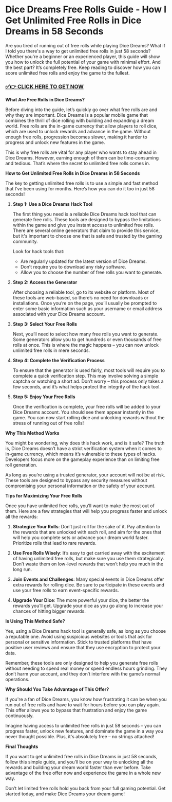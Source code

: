 # Dice Dreams Free Rolls Guide - How I Get Unlimited Free Rolls in Dice Dreams in 58 Seconds

Are you tired of running out of free rolls while playing Dice Dreams? What if I told you there's a way to get unlimited free rolls in just 58 seconds? Whether you're a beginner or an experienced player, this guide will show you how to unlock the full potential of your game with minimal effort. And the best part? It’s completely free. Keep reading to discover how you can score unlimited free rolls and enjoy the game to the fullest.

### [✅👉 CLICK HERE TO GET NOW](https://freerewards.xyz/dice/dreams/)

**What Are Free Rolls in Dice Dreams?**

Before diving into the guide, let’s quickly go over what free rolls are and why they are important. Dice Dreams is a popular mobile game that combines the thrill of dice rolling with building and expanding a dream world. Free rolls are the in-game currency that allow players to roll dice, which are used to unlock rewards and advance in the game. Without enough free rolls, progression becomes slower, making it harder to progress and unlock new features in the game.

This is why free rolls are vital for any player who wants to stay ahead in Dice Dreams. However, earning enough of them can be time-consuming and tedious. That’s where the secret to unlimited free rolls comes in. 

**How to Get Unlimited Free Rolls in Dice Dreams in 58 Seconds**

The key to getting unlimited free rolls is to use a simple and fast method that I’ve been using for months. Here’s how you can do it too in just 58 seconds!

1. **Step 1: Use a Dice Dreams Hack Tool**
   
   The first thing you need is a reliable Dice Dreams hack tool that can generate free rolls. These tools are designed to bypass the limitations within the game and give you instant access to unlimited free rolls. There are several online generators that claim to provide this service, but it's important to choose one that is safe and trusted by the gaming community. 

   Look for hack tools that:
   - Are regularly updated for the latest version of Dice Dreams.
   - Don’t require you to download any risky software.
   - Allow you to choose the number of free rolls you want to generate.

2. **Step 2: Access the Generator**

   After choosing a reliable tool, go to its website or platform. Most of these tools are web-based, so there’s no need for downloads or installations. Once you’re on the page, you’ll usually be prompted to enter some basic information such as your username or email address associated with your Dice Dreams account.

3. **Step 3: Select Your Free Rolls**

   Next, you’ll need to select how many free rolls you want to generate. Some generators allow you to get hundreds or even thousands of free rolls at once. This is where the magic happens – you can now unlock unlimited free rolls in mere seconds. 

4. **Step 4: Complete the Verification Process**

   To ensure that the generator is used fairly, most tools will require you to complete a quick verification step. This may involve solving a simple captcha or watching a short ad. Don’t worry – this process only takes a few seconds, and it’s what helps protect the integrity of the hack tool.

5. **Step 5: Enjoy Your Free Rolls**

   Once the verification is complete, your free rolls will be added to your Dice Dreams account. You should see them appear instantly in the game. You can now start rolling dice and unlocking rewards without the stress of running out of free rolls!

**Why This Method Works**

You might be wondering, why does this hack work, and is it safe? The truth is, Dice Dreams doesn’t have a strict verification system when it comes to in-game currency, which means it’s vulnerable to these types of hacks. Developers focus more on the gameplay experience than on limiting free roll generation. 

As long as you’re using a trusted generator, your account will not be at risk. These tools are designed to bypass any security measures without compromising your personal information or the safety of your account.

**Tips for Maximizing Your Free Rolls**

Once you have unlimited free rolls, you’ll want to make the most out of them. Here are a few strategies that will help you progress faster and unlock all the rewards:

1. **Strategize Your Rolls**: Don’t just roll for the sake of it. Pay attention to the rewards that are unlocked with each roll, and aim for the ones that will help you complete sets or advance your dream world faster. Prioritize rolls that lead to rare rewards.

2. **Use Free Rolls Wisely**: It’s easy to get carried away with the excitement of having unlimited free rolls, but make sure you use them strategically. Don’t waste them on low-level rewards that won’t help you much in the long run. 

3. **Join Events and Challenges**: Many special events in Dice Dreams offer extra rewards for rolling dice. Be sure to participate in these events and use your free rolls to earn event-specific rewards.

4. **Upgrade Your Dice**: The more powerful your dice, the better the rewards you’ll get. Upgrade your dice as you go along to increase your chances of hitting bigger rewards.

**Is Using This Method Safe?**

Yes, using a Dice Dreams hack tool is generally safe, as long as you choose a reputable one. Avoid using suspicious websites or tools that ask for personal or sensitive information. Stick to trusted platforms that have positive user reviews and ensure that they use encryption to protect your data. 

Remember, these tools are only designed to help you generate free rolls without needing to spend real money or spend endless hours grinding. They don’t harm your account, and they don’t interfere with the game’s normal operations.

**Why Should You Take Advantage of This Offer?**

If you're a fan of Dice Dreams, you know how frustrating it can be when you run out of free rolls and have to wait for hours before you can play again. This offer allows you to bypass that frustration and enjoy the game continuously. 

Imagine having access to unlimited free rolls in just 58 seconds – you can progress faster, unlock new features, and dominate the game in a way you never thought possible. Plus, it's absolutely free – no strings attached!

**Final Thoughts**

If you want to get unlimited free rolls in Dice Dreams in just 58 seconds, follow this simple guide, and you’ll be on your way to unlocking all the rewards and building your dream world faster than ever before. Take advantage of the free offer now and experience the game in a whole new way. 

Don’t let limited free rolls hold you back from your full gaming potential. Get started today, and make Dice Dreams your dream game!
